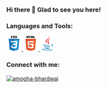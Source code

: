 ### Hi there 👋 **Glad to see you here!** <br>

<h3 align="left">Languages and Tools:</h3>
<p align="left"> <a href="https://www.w3schools.com/css/" target="_blank" rel="noreferrer"> <img src="https://raw.githubusercontent.com/devicons/devicon/master/icons/css3/css3-original-wordmark.svg" alt="css3" width="40" height="40"/> </a> <a href="https://www.w3.org/html/" target="_blank" rel="noreferrer"> <img src="https://raw.githubusercontent.com/devicons/devicon/master/icons/html5/html5-original-wordmark.svg" alt="html5" width="40" height="40"/> </a> <a href="https://www.java.com" target="_blank" rel="noreferrer"> <img src="https://raw.githubusercontent.com/devicons/devicon/master/icons/java/java-original.svg" alt="java" width="40" height="40"/> </a> </p>

<h3 align="left">Connect with me:</h3>
<p align="left">
<a href="https://linkedin.com/in/amogha-bhardwaj" target="blank"><img align="center" src="https://raw.githubusercontent.com/rahuldkjain/github-profile-readme-generator/master/src/images/icons/Social/linked-in-alt.svg" alt="amogha-bhardwaj" height="30" width="40" /></a>
</p>

<!-- - 🔭 I’m currently working on ...
- 🌱 I’m currently learning ...
- 👯 I’m looking to collaborate on ...
- 🤔 I’m looking for help with ...
- 💬 Ask me about ...
- 📫 How to reach me: ...
- 😄 Pronouns: ...
- ⚡ Fun fact: ...

[![PRs Welcome](https://img.shields.io/badge/PRs-welcome-brightgreen.svg?style=flat&logo=github)](https://github.com/amoghabhardwaj) [![Visitors](https://visitor-badge.glitch.me/badge?page_id=amoghabhardwaj.visitor-badge)](https://github.com/amoghabhardwaj) [![Open Source Love](https://badges.frapsoft.com/os/v2/open-source.svg?v=103)](https://github.com/amoghabhardwaj)

|      Project :octocat:   |     Issues :bug:   | Open PRs :bell:  | Closed PRs :fire:  |
|-------------|-------------------|---|---|
|||||

<br>
**Check out links below** to know more about me:
<br>

-->
